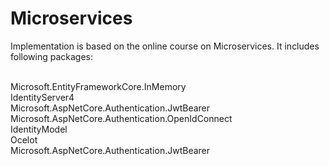 # Microservices

Implementation is based on the online course on Microservices. It includes following packages:

<br> Microsoft.EntityFrameworkCore.InMemory
<br> IdentityServer4
<br> Microsoft.AspNetCore.Authentication.JwtBearer
<br> Microsoft.AspNetCore.Authentication.OpenIdConnect
<br> IdentityModel
<br> Ocelot
<br> Microsoft.AspNetCore.Authentication.JwtBearer
